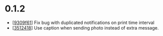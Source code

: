 # 0.1.2

* [[9309f61](../../commit/9309f61)] Fix bug with duplicated notifications on print time interval
* [[3512418](../../commit/3512418)] Use caption when sending photo instead of extra message.

